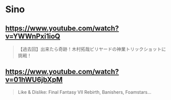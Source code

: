 # Sino

## https://www.youtube.com/watch?v=YWWnPxi1ioQ

>【過去回】出来たら奇跡！木村拓哉ビリヤードの神業トリックショットに挑戦！

## https://www.youtube.com/watch?v=01hWU6jbXpM

> Like & Dislike: Final Fantasy VII Rebirth, Banishers, Foamstars... 
